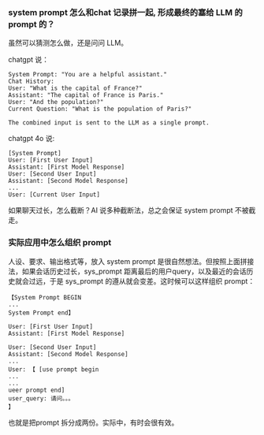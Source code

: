 ### system prompt 怎么和chat 记录拼一起, 形成最终的塞给 LLM 的 prompt 的？

虽然可以猜测怎么做，还是问问 LLM。

chatgpt 说： 
```
System Prompt: "You are a helpful assistant."
Chat History:
User: "What is the capital of France?"
Assistant: "The capital of France is Paris."
User: "And the population?"
Current Question: "What is the population of Paris?"

The combined input is sent to the LLM as a single prompt.
```

chatgpt 4o 说:
```
[System Prompt]
User: [First User Input]
Assistant: [First Model Response]
User: [Second User Input]
Assistant: [Second Model Response]
...
User: [Current User Input]
```

如果聊天过长，怎么截断？AI 说多种截断法，总之会保证 system prompt 不被截走。

### 实际应用中怎么组织 prompt
人设、要求、输出格式等，放入 system prompt 是很自然想法。但按照上面拼接法，如果会话历史过长，sys_prompt 距离最后的用户query，以及最近的会话历史就会过远，于是 sys_prompt 的遵从就会变差。这时候可以这样组织 prompt：
```
【System Prompt BEGIN
...
System Prompt end】

User: [First User Input]
Assistant: [First Model Response]

User: [Second User Input]
Assistant: [Second Model Response]
...
User: 【 [use prompt begin
...
...
ueer prompt end]
user_query: 请问。。。
】
```
也就是把prompt 拆分成两份。实际中，有时会很有效。
